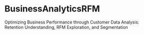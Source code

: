 # BusinessAnalyticsRFM
Optimizing Business Performance through Customer Data Analysis: Retention Understanding, RFM Exploration, and Segmentation
